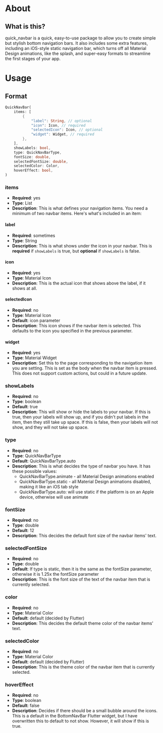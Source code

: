 # About

## What is this?

quick_navbar is a quick, easy-to-use package to allow you to create simple but stylish bottom navigation bars. It also includes some extra features, including an iOS-style static navigation bar, which turns off all Material Design animations, like the splash, and super-easy formats to streamline the first stages of your app.

# Usage

## Format

```dart
QuickNavBar(
    items: [
        {
            "label": String, // optional
            "icon": Icon, // required
            "selectedIcon": Icon, // optional
            "widget": Widget, // required
        },
    ],
    showLabels: bool,
    type: QuickNavBarType,
    fontSize: double,
    selectedFontSize: double,
    selectedColor: Color,
    hoverEffect: bool,
)
```

### items

- **Required**: yes
- **Type**: List
- **Description**: This is what defines your navigation items. You need a minimum of two navbar items. Here's what's included in an item:

#### label

- **Required**: sometimes
- **Type**: String
- **Description**: This is what shows under the icon in your navbar. This is **required** if `showLabels` is true, but **optional** if `showLabels` is false.

#### icon
- **Required**: yes
- **Type**: Material Icon
- **Description**: This is the actual icon that shows above the label, if it shows at all.

#### selectedIcon
- **Required**: no
- **Type**: Material Icon
- **Default**: icon parameter
- **Description**: This icon shows if the navbar item is selected. This defaults to the icon you specified in the previous parameter.

#### widget
- **Required**: yes
- **Type**: Material Widget
- **Description**: Set this to the page corresponding to the navigation item you are setting. This is set as the body when the navbar item is pressed. This does not support custom actions, but could in a future update.

### showLabels
- **Required**: no
- **Type**: boolean
- **Default**: true
- **Description**: This will show or hide the labels to your navbar. If this is true, then your labels will show up, and if you didn't put labels in the item, then they still take up space. If this is false, then your labels will not show, and they will not take up space.

### type
- **Required**: no
- **Type**: QuickNavBarType
- **Default**: QuickNavBarType.auto
- **Description**: This is what decides the type of navbar you have. It has these possible values:
    - QuickNavBarType.animate - all Material Design animations enabled
    - QuickNavBarType.static - all Material Design animations disabled, making it like an iOS tab style
    - QuickNavBarType.auto: will use static if the platform is on an Apple device, otherwise will use animate

### fontSize
- **Required**: no
- **Type**: double
- **Default**: 12
- **Description**: This decides the default font size of the navbar items' text.

### selectedFontSize
- **Required**: no
- **Type**: double
- **Default**: If type is static, then it is the same as the fontSize parameter, otherwise it is 1.25x the fontSize parameter
- **Description**: This is the font size of the text of the navbar item that is currently selected.

### color
- **Required**: no
- **Type**: Material Color
- **Default**: default (decided by Flutter)
- **Description**: This decides the default theme color of the navbar items' text.

### selectedColor
- **Required**: no
- **Type**: Material Color
- **Default**: default (decided by Flutter)
- **Description**: This is the theme color of the navbar item that is currently selected.

### hoverEffect
- **Required**: no
- **Type**: boolean
- **Default**: false
- **Description**: Decides if there should be a small bubble around the icons. This is a default in the BottomNavBar Flutter widget, but I have overwritten this to default to not show. However, it will show if this is true.
